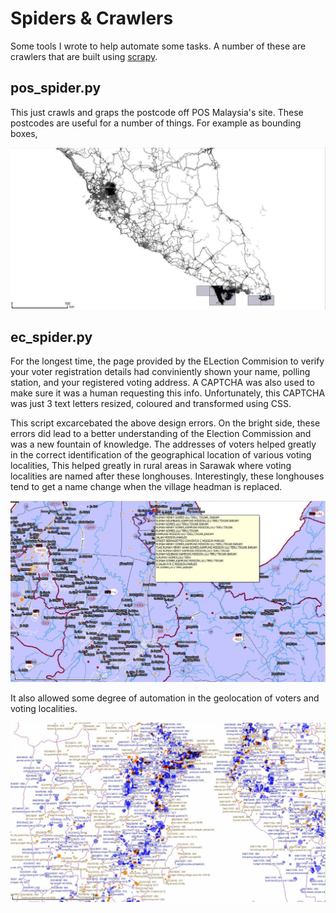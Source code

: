 # Spiders & Crawlers

Some tools I wrote to help automate some tasks. A number of these are crawlers that are built using [scrapy](https://scrapy.org/).

## pos_spider.py

This just crawls and graps the postcode off POS Malaysia's site. These postcodes are useful for a number of things. For example as bounding boxes,

![bounding boxes](./images/IMG_0674.JPG "This helps with visualisation too")

## ec_spider.py

For the longest time, the page provided by the ELection Commision to verify your voter registration details had conviniently shown your name, polling station, and your registered voting address. A CAPTCHA was also used to make sure it was a human requesting this info. Unfortunately, this CAPTCHA was just 3 text letters resized, coloured and transformed using CSS.

This script excarcebated the above design errors. On the bright side, these errors did lead to a better understanding of the Election Commission and was a new fountain of knowledge. The addresses of voters helped greatly in the correct identification of the geographical location of various voting localities, This helped greatly in rural areas in Sarawak where voting localities are named after these longhouses. Interestingly, these longhouses tend to get a name change when the village headman is replaced.

![random voter addresses](./images/IMG_0673.JPG "The code for this is not public yet")

It also allowed some degree of automation in the geolocation of voters and voting localities.

![electoral automation](./images/IMG_0668.JPG "Built on top of QGIS")